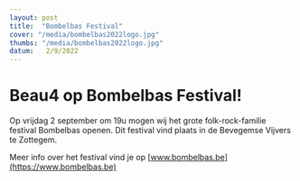 ```yaml
---
layout: post
title:  "Bombelbas Festival"
cover: "/media/bombelbas2022logo.jpg"
thumbs: "/media/bombelbas2022logo.jpg"
datum:   2/9/2022
---
```


# Beau4 op Bombelbas Festival!

Op vrijdag 2 september om 19u mogen wij het grote folk-rock-familie festival Bombelbas openen.
Dit festival vind plaats in de Bevegemse Vijvers te Zottegem.

Meer info over het festival vind je op [www.bombelbas.be](https://www.bombelbas.be)
